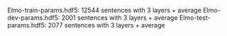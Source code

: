 Elmo-train-params.hdf5: 12544 sentences with 3 layers + average
Elmo-dev-params.hdf5: 2001 sentences with 3 layers + average
Elmo-test-params.hdf5: 2077 sentences with 3 layers + average